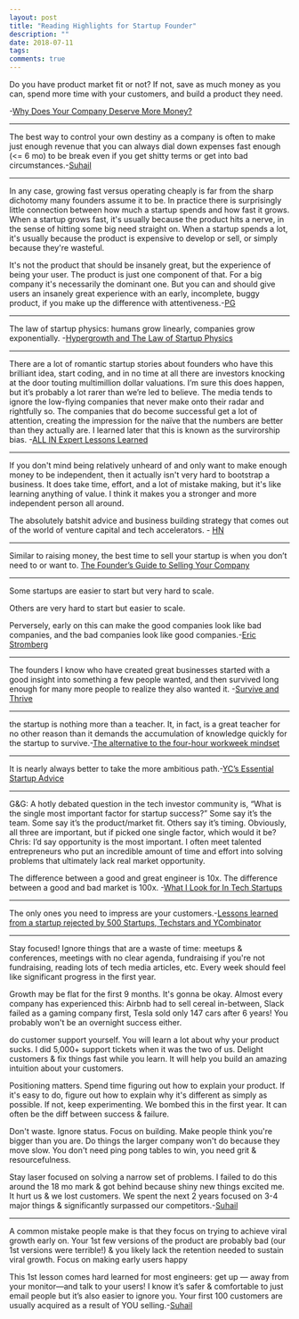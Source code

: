 ```yaml
---
layout: post
title: "Reading Highlights for Startup Founder"
description: ""
date: 2018-07-11
tags: 
comments: true
---
```


Do you have product market fit or not? If not, save as much money as you can, spend more time with your customers, and build a product they need.

-[Why Does Your Company Deserve More Money?](https://blog.ycombinator.com/why-does-your-company-deserve-more-money/)

---

The best way to control your own destiny as a company is often to make just enough revenue that you can always dial down expenses fast enough (<= 6 mo) to be break even if you get shitty terms or get into bad circumstances.-[Suhail](https://twitter.com/Suhail/status/1012860530791346177)

---

In any case, growing fast versus operating cheaply is far from the sharp dichotomy many founders assume it to be. In practice there is surprisingly little connection between how much a startup spends and how fast it grows. When a startup grows fast, it's usually because the product hits a nerve, in the sense of hitting some big need straight on. When a startup spends a lot, it's usually because the product is expensive to develop or sell, or simply because they're wasteful.


 It's not the product that should be insanely great, but the experience of being your user. The product is just one component of that. For a big company it's necessarily the dominant one. But you can and should give users an insanely great experience with an early, incomplete, buggy product, if you make up the difference with attentiveness.-[PG](http://paulgraham.com/ds.html)
 
 ---

The law of startup physics: humans grow linearly, companies grow exponentially. -[Hypergrowth and The Law of Startup Physics](http://firstround.com/review/hypergrowth-and-the-law-of-startup-physics/)

---

There are a lot of romantic startup stories about founders who have this brilliant idea, start coding, and in no time at all there are investors knocking at the door touting multimillion dollar valuations. I’m sure this does happen, but it’s probably a lot rarer than we’re led to believe. The media tends to ignore the low-flying companies that never make onto their radar and rightfully so. The companies that do become successful get a lot of attention, creating the impression for the naïve that the numbers are better than they actually are. I learned later that this is known as the survirorship bias. -[ALL IN Expert Lessons Learned](https://mattmazur.com/2008/11/18/all-in-expert-lessons-learned/#card_1528792480516_7143)

---

If you don't mind being relatively unheard of and only want to make enough money to be independent, then it actually isn't very hard to bootstrap a business. It does take time, effort, and a lot of mistake making, but it's like learning anything of value. I think it makes you a stronger and more independent person all around.

The absolutely batshit advice and business building strategy that comes out of the world of venture capital and tech accelerators. - [HN](https://news.ycombinator.com/item?id=17309153#card_1529017853648_6631)

---


Similar to raising money, the best time to sell your startup is when you don’t need to or want to. [The Founder’s Guide to Selling Your Company](https://www.atrium.co/blog/the-founders-guide-to-selling-your-company/#card_1527213022988_4264)

---

Some startups are easier to start but very hard to scale.

Others are very hard to start but easier to scale.

Perversely, early on this can make the good companies look like bad companies, and the bad companies look like good companies.-[Eric Stromberg](https://twitter.com/ericstromberg/status/991015134398042114)

---

The founders I know who have created great businesses started with a good insight into something a few people wanted, and then survived long enough for many more people to realize they also wanted it.
-[Survive and Thrive](https://justinkan.com/survive-and-thrive-9ecc4deec359)

---

the startup is nothing more than a teacher. It, in fact, is a great teacher for no other reason than it demands the accumulation of knowledge quickly for the startup to survive.-[The alternative to the four-hour workweek mindset](https://techcrunch.com/2018/04/26/the-alternative-to-the-four-hour-work-week-mindset/#card_1524803765850_4346)

---


It is nearly always better to take the more ambitious path.-[YC’s Essential Startup Advice](http://www.michaelseibel.com/blog/yc-s-essential-startup-advice#card_1514135091086_9883)

---

G&G: A hotly debated question in the tech investor community is, “What is the single most important factor for startup success?” Some say it’s the team. Some say it’s the product/market fit. Others say it’s timing. Obviously, all three are important, but if picked one single factor, which would it be?
Chris: I’d say opportunity is the most important. I often meet talented entrepreneurs who put an incredible amount of time and effort into solving problems that ultimately lack real market opportunity.

 The difference between a good and great engineer is 10x. The difference between a good and bad market is 100x. -[What I Look for In Tech Startups ](https://news.ycombinator.com/item?id=15949057#card_1513592152793_5033)
 
 ---
 
 The only ones you need to impress are your customers.-[Lessons learned from a startup rejected by 500 Startups, Techstars and YCombinator
](https://medium.com/@lhfaria/lessons-learned-from-a-startup-rejected-by-500-startups-techstars-and-ycombinator-667529a297f6#card_1513181148915_9987)

---


 Stay focused! Ignore things that are a waste of time: meetups & conferences, meetings with no clear agenda, fundraising if you're not fundraising, reading lots of tech media articles, etc. Every week should feel like significant progress in the first year.

 Growth may be flat for the first 9 months. It's gonna be okay. Almost every company has experienced this: Airbnb had to sell cereal in-between, Slack failed as a gaming company first, Tesla sold only 147 cars after 6 years! You probably won't be an overnight success either.
 
 do customer support yourself. You will learn a lot about why your product sucks. I did 5,000+ support tickets when it was the two of us. Delight customers & fix things fast while you learn. It will help you build an amazing intuition about your customers.
 
 Positioning matters. Spend time figuring out how to explain your product. If it's easy to do, figure out how to explain why it's different as simply as possible. If not, keep experimenting. We bombed this in the first year. It can often be the diff between success & failure.
 
 Don't waste. Ignore status. Focus on building. Make people think you're bigger than you are. Do things the larger company won't do because they move slow. You don't need ping pong tables to win, you need grit & resourcefulness.
 
 Stay laser focused on solving a narrow set of problems. I failed to do this around the 18 mo mark & got behind because shiny new things excited me. It hurt us & we lost customers. We spent the next 2 years focused on 3-4 major things & significantly surpassed our competitors.-[Suhail](https://twitter.com/Suhail/status/1004042100839628801)
 
 ---
 
 A common mistake people make is that they focus on trying to achieve viral growth early on. Your 1st few versions of the product are probably bad (our 1st versions were terrible!) & you likely lack the retention needed to sustain viral growth. Focus on making early users happy
 
 This 1st lesson comes hard learned for most engineers: get up — away from your monitor—and talk to your users! I know it’s safer & comfortable to just email people but it’s also easier to ignore you. Your first 100 customers are usually acquired as a result of YOU selling.-[Suhail](https://twitter.com/Suhail/status/1009454387171692544?ref_src=twsrc%5Etfw&ref_url=https%3A%2F%2Favc.com%2F2018%2F06%2Fsome-words-of-wisdom%2F)

